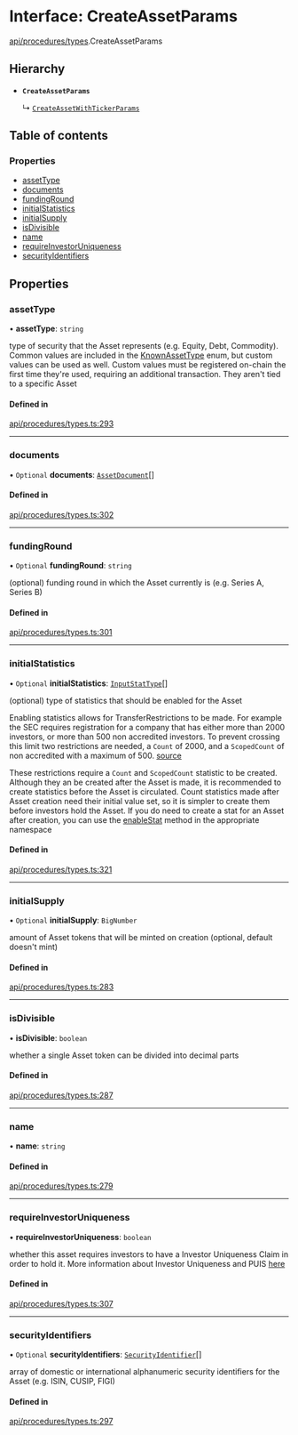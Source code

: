 # Interface: CreateAssetParams

[api/procedures/types](../wiki/api.procedures.types).CreateAssetParams

## Hierarchy

- **`CreateAssetParams`**

  ↳ [`CreateAssetWithTickerParams`](../wiki/api.procedures.types.CreateAssetWithTickerParams)

## Table of contents

### Properties

- [assetType](../wiki/api.procedures.types.CreateAssetParams#assettype)
- [documents](../wiki/api.procedures.types.CreateAssetParams#documents)
- [fundingRound](../wiki/api.procedures.types.CreateAssetParams#fundinground)
- [initialStatistics](../wiki/api.procedures.types.CreateAssetParams#initialstatistics)
- [initialSupply](../wiki/api.procedures.types.CreateAssetParams#initialsupply)
- [isDivisible](../wiki/api.procedures.types.CreateAssetParams#isdivisible)
- [name](../wiki/api.procedures.types.CreateAssetParams#name)
- [requireInvestorUniqueness](../wiki/api.procedures.types.CreateAssetParams#requireinvestoruniqueness)
- [securityIdentifiers](../wiki/api.procedures.types.CreateAssetParams#securityidentifiers)

## Properties

### assetType

• **assetType**: `string`

type of security that the Asset represents (e.g. Equity, Debt, Commodity). Common values are included in the
  [KnownAssetType](../wiki/types.KnownAssetType) enum, but custom values can be used as well. Custom values must be registered on-chain the first time
  they're used, requiring an additional transaction. They aren't tied to a specific Asset

#### Defined in

[api/procedures/types.ts:293](https://github.com/PolymeshAssociation/polymesh-sdk/blob/31fdce23/src/api/procedures/types.ts#L293)

___

### documents

• `Optional` **documents**: [`AssetDocument`](../wiki/types.AssetDocument)[]

#### Defined in

[api/procedures/types.ts:302](https://github.com/PolymeshAssociation/polymesh-sdk/blob/31fdce23/src/api/procedures/types.ts#L302)

___

### fundingRound

• `Optional` **fundingRound**: `string`

(optional) funding round in which the Asset currently is (e.g. Series A, Series B)

#### Defined in

[api/procedures/types.ts:301](https://github.com/PolymeshAssociation/polymesh-sdk/blob/31fdce23/src/api/procedures/types.ts#L301)

___

### initialStatistics

• `Optional` **initialStatistics**: [`InputStatType`](../wiki/types#inputstattype)[]

(optional) type of statistics that should be enabled for the Asset

Enabling statistics allows for TransferRestrictions to be made. For example the SEC requires registration for a company that
has either more than 2000 investors, or more than 500 non accredited investors. To prevent crossing this limit two restrictions are
needed, a `Count` of 2000, and a `ScopedCount` of non accredited with a maximum of 500. [source](https://www.sec.gov/info/smallbus/secg/jobs-act-section-12g-small-business-compliance-guide.htm)

These restrictions require a `Count` and `ScopedCount` statistic to be created. Although they an be created after the Asset is made, it is recommended to create statistics
before the Asset is circulated. Count statistics made after Asset creation need their initial value set, so it is simpler to create them before investors hold the Asset.
If you do need to create a stat for an Asset after creation, you can use the [enableStat](../wiki/api.entities.Asset.TransferRestrictions.TransferRestrictionBase.TransferRestrictionBase#enablestat) method in
the appropriate namespace

#### Defined in

[api/procedures/types.ts:321](https://github.com/PolymeshAssociation/polymesh-sdk/blob/31fdce23/src/api/procedures/types.ts#L321)

___

### initialSupply

• `Optional` **initialSupply**: `BigNumber`

amount of Asset tokens that will be minted on creation (optional, default doesn't mint)

#### Defined in

[api/procedures/types.ts:283](https://github.com/PolymeshAssociation/polymesh-sdk/blob/31fdce23/src/api/procedures/types.ts#L283)

___

### isDivisible

• **isDivisible**: `boolean`

whether a single Asset token can be divided into decimal parts

#### Defined in

[api/procedures/types.ts:287](https://github.com/PolymeshAssociation/polymesh-sdk/blob/31fdce23/src/api/procedures/types.ts#L287)

___

### name

• **name**: `string`

#### Defined in

[api/procedures/types.ts:279](https://github.com/PolymeshAssociation/polymesh-sdk/blob/31fdce23/src/api/procedures/types.ts#L279)

___

### requireInvestorUniqueness

• **requireInvestorUniqueness**: `boolean`

whether this asset requires investors to have a Investor Uniqueness Claim in order
  to hold it. More information about Investor Uniqueness and PUIS [here](https://developers.polymesh.live/introduction/identity#polymesh-unique-identity-system-puis)

#### Defined in

[api/procedures/types.ts:307](https://github.com/PolymeshAssociation/polymesh-sdk/blob/31fdce23/src/api/procedures/types.ts#L307)

___

### securityIdentifiers

• `Optional` **securityIdentifiers**: [`SecurityIdentifier`](../wiki/types.SecurityIdentifier)[]

array of domestic or international alphanumeric security identifiers for the Asset (e.g. ISIN, CUSIP, FIGI)

#### Defined in

[api/procedures/types.ts:297](https://github.com/PolymeshAssociation/polymesh-sdk/blob/31fdce23/src/api/procedures/types.ts#L297)
